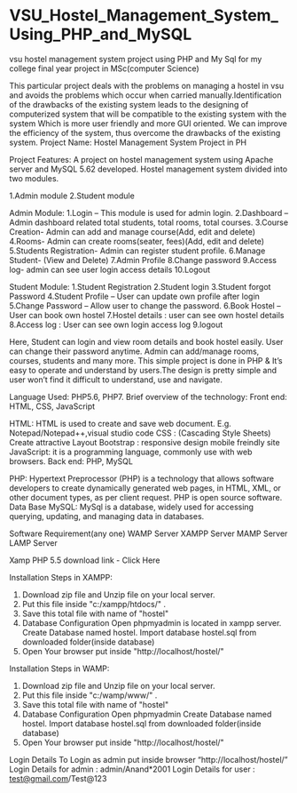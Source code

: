 # VSU_Hostel_Management_System_Using_PHP_and_MySQL
vsu hostel management system project using PHP and My Sql for my college final year project in MSc(computer Science)

This particular project deals with the problems on managing a hostel in vsu and avoids the problems which occur when carried manually.Identification of the drawbacks of the existing system leads to the designing of computerized system that will be compatible to the existing system with the system Which is more user friendly and more GUI oriented. We can improve the efficiency of the system, thus overcome the drawbacks of the existing system.
Project Name:	Hostel Management System Project in PH

Project Features:
A project on hostel management system using Apache server and MySQL 5.62 developed. Hostel management system divided into two modules.

1.Admin module
2.Student module

Admin Module:
1.Login – This module is used for admin login.
2.Dashboard – Admin dashboard related total students, total rooms, total courses.
3.Course Creation- Admin can add and manage course(Add, edit and delete)
4.Rooms- Admin can create rooms(seater, fees)(Add, edit and delete)
5.Students Registration- Admin can register student profile.
6.Manage Student- (View and Delete)
7.Admin Profile
8.Change password
9.Access log- admin can see user login access details
10.Logout

Student Module:
1.Student Registration
2.Student login
3.Student forgot Password
4.Student Profile – User can update own profile after login
5.Change Password – Allow user to change the password.
6.Book Hostel – User can book own hostel
7.Hostel details : user can see own hostel details
8.Access log : User can see own login access log
9.logout

Here, Student can login and view room details and book hostel easily. User can change their password anytime. Admin can add/manage rooms, courses, students and many more. This simple project is done in PHP & It’s easy to operate and understand by users.The design is pretty simple and user won’t find it difficult to understand, use and navigate.

Language Used:	PHP5.6, PHP7.
Brief overview of the technology:
Front end: HTML, CSS, JavaScript

HTML: HTML is used to create and save web document. E.g. Notepad/Notepad++,visual studio code
CSS : (Cascading Style Sheets) Create attractive Layout
Bootstrap : responsive design mobile freindly site
JavaScript: it is a programming language, commonly use with web browsers.
Back end: PHP, MySQL

PHP: Hypertext Preprocessor (PHP) is a technology that allows software developers to create dynamically generated web pages, in HTML, XML, or other document types, as per client request. PHP is open source software.
Data Base MySQL: MySql is a database, widely used for accessing querying, updating, and managing data in databases.

Software Requirement(any one)
WAMP Server
XAMPP Server
MAMP Server
LAMP Server

Xamp PHP 5.5 download link -  Click Here

Installation Steps in XAMPP:

1. Download zip file and Unzip file on your local server.
2. Put this file inside "c:/xampp/htdocs/" .
4. Save this total file with name of "hostel"
5. Database Configuration
Open phpmyadmin is located in xampp server.
Create Database named hostel.
Import database hostel.sql from downloaded folder(inside database)
6. Open Your browser put inside "http://localhost/hostel/"

Installation Steps in WAMP:

1. Download zip file and Unzip file on your local server.
2. Put this file inside "c:/wamp/www/" .
3.  Save this total file with name of "hostel"
4. Database Configuration
Open phpmyadmin
Create Database named hostel.
Import database hostel.sql from downloaded folder(inside database)
5. Open Your browser put inside "http://localhost/hostel/"

Login Details
To Login as admin put inside browser “http://localhost/hostel/”
Login Details for admin : admin/Anand*2001
Login Details for user : test@gmail.com/Test@123
